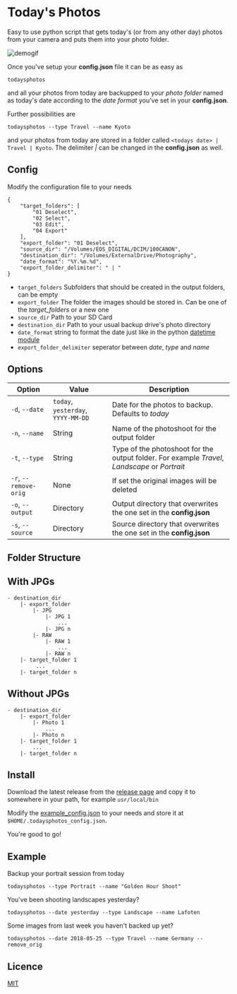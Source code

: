 # Today's Photos

Easy to use python script that gets today's (or from any other day) photos from your camera and puts them into your photo folder.

![demogif](http://files.janholub.de/todaysphotos.gif)

Once you've setup your **config.json** file it can be as easy as

```
todaysphotos
```

and all your photos from today are backupped to your *photo folder* named as today's date according to the *date format* you've set in your **config.json**.

Further possibilities are

```
todaysphotos --type Travel --name Kyoto
```

and your photos from today are stored in a folder called `<todays date> | Travel | Kyoto`. The delimiter *|* can be changed in the **config.json** as well.

## Config

Modify the configuration file to your needs

```
{
	"target_folders": [
		"01 Deselect",
		"02 Select",
		"03 Edit",
		"04 Export"
	],
	"export_folder": "01 Deselect",
	"source_dir": "/Volumes/EOS_DIGITAL/DCIM/100CANON",
	"destination_dir": "/Volumes/ExternalDrive/Photography",
	"date_format": "%Y.%m.%d",
	"export_folder_delimiter": " | "
}

```

* `target_folders` Subfolders that should be created in the output folders, can be empty
* `export_folder` The folder the images should be stored in. Can be one of the *target_folders* or a new one
* `source_dir` Path to your SD Card
* `destination_dir` Path to your usual backup drive's photo directory
* `date_format` string to format the date just like in the python [datetime module](https://docs.python.org/2/library/datetime.html#strftime-strptime-behavior)
* `export_folder_delimiter` seperator between *date*, *type* and *name*

## Options

| Option               | Value                            | Description                                                                                   |
|----------------------|----------------------------------|-----------------------------------------------------------------------------------------------|
| `-d`, `--date`       | `today`, `yesterday`, `YYYY-MM-DD` | Date for the photos to backup. Defaults to *today*                                            |
| `-n`, `--name`       | String                           | Name of the photoshoot for the output folder                                                  |
| `-t`, `--type`       | String                           | Type of the photoshoot for the output folder. For example *Travel*, *Landscape* or *Portrait* |
| `-r`, `--remove-orig` | None                             | If set the original images will be deleted                                                    |
| `-o`, `--output`     | Directory                        | Output directory that overwrites the one set in the **config.json**                           |
| `-s`, `--source`     | Directory                        | Source directory that overwrites the one set in the **config.json**                           |


## Folder Structure

## With JPGs

```
- destination_dir
	|- export_folder
  		|- JPG
   			|- JPG 1
      			...
   			|- JPG n
  		|- RAW
   			|- RAW 1
     			...
   			|- RAW n
 	|- target_folder 1
         ...
 	|- target_folder n   	  
```

## Without JPGs

```
- destination_dir
	|- export_folder
		|- Photo 1
      		...
  		|- Photo n
 	|- target_folder 1
    	...
 	|- target_folder n   	  
```

## Install

Download the latest release from the [release page](https://github.com/00SteinsGate00/Todays-Photos/releases) and copy it to somewhere in your path, for example `usr/local/bin`

Modify the [example_config.json](example_config.json) to your needs and store it at `$HOME/.todaysphotos_config.json`.

You're good to go!


## Example

Backup your portrait session from today

```
todaysphotos --type Portrait --name "Golden Hour Shoot"
```

You've been shooting landscapes yesterday?

```
todaysphotos --date yesterday --type Landscape --name Lafoten
```

Some images from last week you haven't backed up yet?

```
todaysphotos --date 2018-05-25 --type Travel --name Germany --remove_orig
```



## Licence

[MIT](licence.md)
